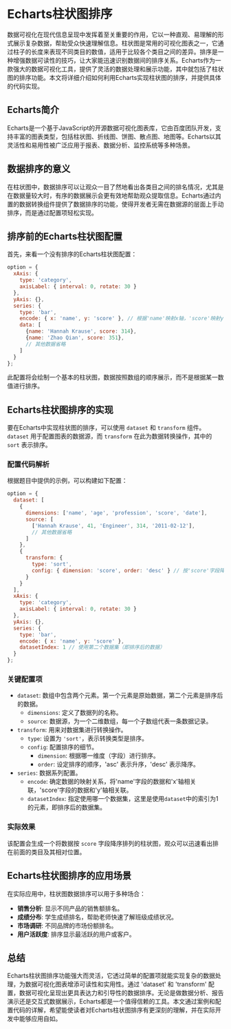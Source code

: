 # Echarts柱状图排序

数据可视化在现代信息呈现中发挥着至关重要的作用，它以一种直观、易理解的形式展示复杂数据，帮助受众快速理解信息。柱状图是常用的可视化图表之一，它通过柱子的长度来表现不同类目的数值，适用于比较各个类目之间的差异。排序是一种增强数据可读性的技巧，让大家能迅速识别数据间的排序关系。Echarts作为一款强大的数据可视化工具，提供了灵活的数据处理和展示功能，其中就包括了柱状图的排序功能。本文将详细介绍如何利用Echarts实现柱状图的排序，并提供具体的代码实现。

## Echarts简介

Echarts是一个基于JavaScript的开源数据可视化图表库，它由百度团队开发，支持丰富的图表类型，包括柱状图、折线图、饼图、散点图、地图等。Echarts以其灵活性和易用性被广泛应用于报表、数据分析、监控系统等多种场景。

## 数据排序的意义

在柱状图中，数据排序可以让观众一目了然地看出各类目之间的排名情况，尤其是在数据量较大时，有序的数据展示会更有效地帮助观众提取信息。Echarts通过内置的数据转换组件提供了数据排序的功能，使得开发者无需在数据源的层面上手动排序，而是通过配置项轻松实现。

## 排序前的Echarts柱状图配置

首先，来看一个没有排序的Echarts柱状图配置：

```javascript
option = {
  xAxis: {
    type: 'category',
    axisLabel: { interval: 0, rotate: 30 }
  },
  yAxis: {},
  series: {
    type: 'bar',
    encode: { x: 'name', y: 'score' }, // 根据'name'映射x轴，'score'映射y轴
    data: [
      {name: 'Hannah Krause', score: 314},
      {name: 'Zhao Qian', score: 351},
      // 其他数据省略
    ]
  }
};
```

此配置将会绘制一个基本的柱状图，数据按照数组的顺序展示，而不是根据某一数值进行排序。

## Echarts柱状图排序的实现

要在Echarts中实现柱状图的排序，可以使用 `dataset` 和 `transform` 组件。`dataset` 用于配置图表的数据源，而 `transform` 在此为数据转换操作，其中的 `sort` 表示排序。

### 配置代码解析

根据题目中提供的示例，可以构建如下配置：

```javascript
option = {
  dataset: [
    {
      dimensions: ['name', 'age', 'profession', 'score', 'date'],
      source: [
        ['Hannah Krause', 41, 'Engineer', 314, '2011-02-12'],
        // 其他数据省略
      ]
    },
    {
      transform: {
        type: 'sort',
        config: { dimension: 'score', order: 'desc' } // 按'score'字段降序
      }
    }
  ],
  xAxis: {
    type: 'category',
    axisLabel: { interval: 0, rotate: 30 }
  },
  yAxis: {},
  series: {
    type: 'bar',
    encode: { x: 'name', y: 'score' },
    datasetIndex: 1 // 使用第二个数据集（即排序后的数据）
  }
};
```

### 关键配置项

- `dataset`: 数组中包含两个元素。第一个元素是原始数据，第二个元素是排序后的数据。
  - `dimensions`: 定义了数据列的名称。
  - `source`: 数据源，为一个二维数组，每一个子数组代表一条数据记录。
- `transform`: 用来对数据集进行转换操作。
  - `type`: 设置为 `'sort'`，表示转换类型是排序。
  - `config`: 配置排序的细节。
    - `dimension`: 根据哪一维度（字段）进行排序。
    - `order`: 设定排序的顺序，'asc' 表示升序，'desc' 表示降序。
- `series`: 数据系列配置。
  - `encode`: 确定数据的映射关系，将'name'字段的数据和'x'轴相关联，'score'字段的数据和'y'轴相关联。
  - `datasetIndex`: 指定使用哪一个数据集，这里是使用`dataset`中的索引为1的元素，即排序后的数据集。

### 实际效果

该配置会生成一个将数据按 `score` 字段降序排列的柱状图，观众可以迅速看出排在前面的类目及其相对位置。

## Echarts柱状图排序的应用场景

在实际应用中，柱状图数据排序可以用于多种场合：

- **销售分析**: 显示不同产品的销售额排名。
- **成绩分布**: 学生成绩排名，帮助老师快速了解班级成绩状况。
- **市场调研**: 不同品牌的市场份额排名。
- **用户活跃度**: 排序显示最活跃的用户或客户。

## 总结

Echarts柱状图排序功能强大而灵活，它透过简单的配置项就能实现复杂的数据处理，为数据可视化图表增添可读性和实用性。通过 'dataset' 和 'transform' 配置，数据可视化呈现出更具表达力和引导性的数据排序。无论是做数据分析、报告演示还是交互式数据展示，Echarts都是一个值得信赖的工具。本文通过案例和配置代码的详解，希望能使读者对Echarts柱状图排序有更深刻的理解，并在实际开发中能够应用自如。